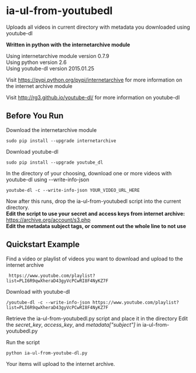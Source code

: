 ia-ul-from-youtubedl
================

Uploads all videos in current directory with metadata you downloaded using youtube-dl

**Written in python with the internetarchive module**

Using internetarchive module version 0.7.9  
Using python version 2.6  
Using youtube-dl version 2015.01.25  

Visit https://pypi.python.org/pypi/internetarchive for more information on the internet archive module

Visit http://rg3.github.io/youtube-dl/ for more information on youtube-dl

## Before You Run

Download the internetarchive module

	sudo pip install --upgrade internetarchive

Download youtube-dl
	
	sudo pip install --upgrade youtube_dl

In the directory of your choosing, download one or more videos with youtube-dl using --write-info-json

	youtube-dl -c --write-info-json YOUR_VIDEO_URL_HERE

Now after this runs, drop the ia-ul-from-youtubedl script into the current directory.  
**Edit the script to use your secret and access keys from internet archive:** https://archive.org/account/s3.php  
**Edit the metadata subject tags, or comment out the whole line to not use**

## Quickstart Example

Find a video or playlist of videos you want to download and upload to the internet archive

	 https://www.youtube.com/playlist?list=PLI6R9qwXheraD43gyVcPCwRI8F4NyKZ7F

Download with youtube-dl

	/youtube-dl -c --write-info-json https://www.youtube.com/playlist?list=PLI6R9qwXheraD43gyVcPCwRI8F4NyKZ7F

Retrieve the ia-ul-from-youtubedl.py script and place it in the directory
Edit the *secret_key*, *access_key*, and *metadata["subject"]* in ia-ul-from-youtubedl.py

Run the script

	python ia-ul-from-youtube-dl.py

Your items will upload to the internet archive.
